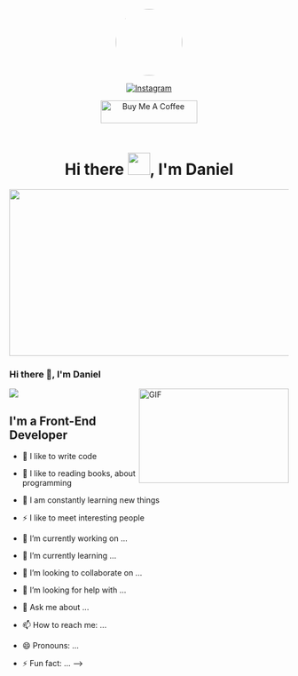 <p align="center"><img src="https://media1.giphy.com/media/u2pmTWUi0MXjyrMaVj/200w.webp?cid=ecf05e47xrsa1o35qkwlydfonyu7wi3pig0g38nstbuuzffp&rid=200w.webp&ct=g" style="border-radius: 50%" width="120"/></p>
<p align="center">
<a href="https://www.instagram.com/_fullmetal_developer_/"><img src="https://image.similarpng.com/very-thumbnail/2020/11/Instagram-icon-on-transparent-background-PNG.png" alt="Instagram"></a>
</p>
<p align="center">
<a href="https://www.buymeacoffee.com/zed0" target="_blank"><img src="https://cdn.buymeacoffee.com/buttons/default-orange.png" alt="Buy Me A Coffee" height="41" width="174"></a>
</p>
<p align="center"><img src="https://komarev.com/ghpvc/?username=IMMORTAL-DEVIL-666&style=flat-square&color=blue" alt=""></p>

<h1 align="center">Hi there <img src="https://media.giphy.com/media/hvRJCLFzcasrR4ia7z/giphy.gif" width="40">, I'm Daniel</h1>

<p align="center"><img src="https://media.giphy.com/media/dWesBcTLavkZuG35MI/giphy.gif" width="600" height="300"  /></p>

### Hi there 👋, I'm Daniel

<img align="right" alt="GIF" src="https://i.pinimg.com/originals/e4/26/70/e426702edf874b181aced1e2fa5c6cde.gif" width="270" height="170" />

![](https://komarev.com/ghpvc/?username=IMMORTAL-DEVIL-666)



## I'm a Front-End Developer

- 💪 I like to write code
- 🎉 I like to reading books, about programming
- 🥅 I am constantly learning new things
- ⚡ I like to meet interesting people

- 🔭 I’m currently working on ...
- 🌱 I’m currently learning ...
- 👯 I’m looking to collaborate on ...
- 🤔 I’m looking for help with ...
- 💬 Ask me about ...
- 📫 How to reach me: ...
- 😄 Pronouns: ...
- ⚡ Fun fact: ...
-->
